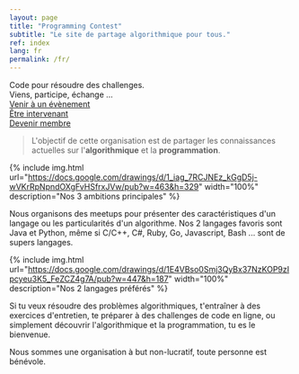 ```yaml
---
layout: page
title: "Programming Contest"
subtitle: "Le site de partage algorithmique pour tous."
ref: index
lang: fr
permalink: /fr/
---
```


<div class="header-page-image-home">
    <div class="row">
        <div class="col-xs-12 slogan">
            Code pour résoudre des challenges.<br>
            Viens, participe, échange ...
        </div>
        <div class="col-xs-4">
            <a class="btn btn-green" href="https://goo.gl/forms/q1OWiLiv0Sqha81O2">Venir à un évènement</a>
        </div>
        <div class="col-xs-4">
            <a class="btn btn-green" href="https://goo.gl/forms/JMhNI5x0NGycxC932">Être intervenant</a>
        </div>
        <div class="col-xs-4">
            <a class="btn btn-green" href="https://goo.gl/forms/ixh72q8WEuR4vnco1">Devenir membre</a>
        </div>
    </div>
</div>

> L'objectif de cette organisation est de partager les connaissances actuelles sur l'**algorithmique** et la **programmation**.

{% include img.html
url="https://docs.google.com/drawings/d/1_iag_7RCJNEz_kGgD5j-wVKrRpNpndOXgFvHSfrxJVw/pub?w=463&h=329"
width="100%"
description="Nos 3 ambitions principales" %}

Nous organisons des meetups pour présenter des caractéristiques d'un langage ou les particularités d'un algorithme.
Nos 2 langages favoris sont Java et Python, même si C/C++, C#, Ruby, Go, Javascript, Bash ... sont de supers langages.

{% include img.html
url="https://docs.google.com/drawings/d/1E4VBso0Smj3QyBx37NzKOP9zIpcyeu3K5_FeZCZ4g7A/pub?w=447&h=187"
width="100%"
description="Nos 2 langages préférés" %}


Si tu veux résoudre des problèmes algorithmiques, t'entraîner à des exercices d'entretien, te préparer à des challenges
de code en ligne, ou simplement découvrir l'algorithmique et la programmation, tu es le bienvenue.

Nous sommes une organisation à but non-lucratif, toute personne est bénévole.
